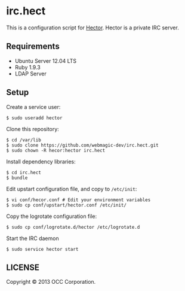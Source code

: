 irc.hect
================================================================================

This is a configuration script for [Hector](https://github.com/sstephenson/hector).
Hector is a private IRC server.


Requirements
-------------------------------------------------------------------------------

- Ubuntu Server 12.04 LTS
- Ruby 1.9.3
- LDAP Server


Setup
--------------------------------------------------------------------------------

Create a service user:

    $ sudo useradd hector

Clone this repository:

    $ cd /var/lib
    $ sudo clone https://github.com/webmagic-dev/irc.hect.git
    $ sudo chown -R hecor:hector irc.hect

Install dependency libraries:

    $ cd irc.hect
    $ bundle

Edit upstart configuration file, and copy to `/etc/init`:

    $ vi conf/hecor.conf # Edit your environment variables
    $ sudo cp conf/upstart/hector.conf /etc/init/

Copy the logrotate configuration file:

    $ sudo cp conf/logrotate.d/hector /etc/logrotate.d

Start the IRC daemon

    $ sudo service hector start


LICENSE
--------------------------------------------------------------------------------

Copyright &copy; 2013 OCC Corporation.
